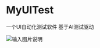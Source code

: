 # MyUITest
一个UI自动化测试软件
基于AI测试驱动

![输入图片说明](https://foruda.gitee.com/images/1714921931179168732/85e6263d_10917768.png "屏幕截图")